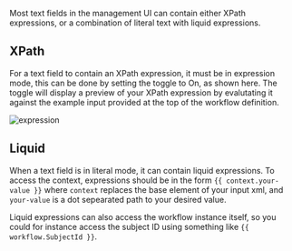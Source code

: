 Most text fields in the management UI can contain either XPath expressions, or a combination of literal text with liquid expressions.

## XPath
For a text field to contain an XPath expression, it must be in expression mode, this can be done by setting the toggle to On, as shown here. The toggle will display a preview of your XPath expression by evalutating it against the example input provided at the top of the workflow definition.

![expression]({{site.baseurl}}/assets/img/expression-toggle.png)

## Liquid

When a text field is in literal mode, it can contain liquid expressions. To access the context, expressions should be in the form `{{ context.your-value }}` where `context` replaces the base element of your input xml, and `your-value` is a dot sepearated path to your desired value.

Liquid expressions can also access the workflow instance itself, so you could for instance access the subject ID using something like `{{ workflow.SubjectId }}`.